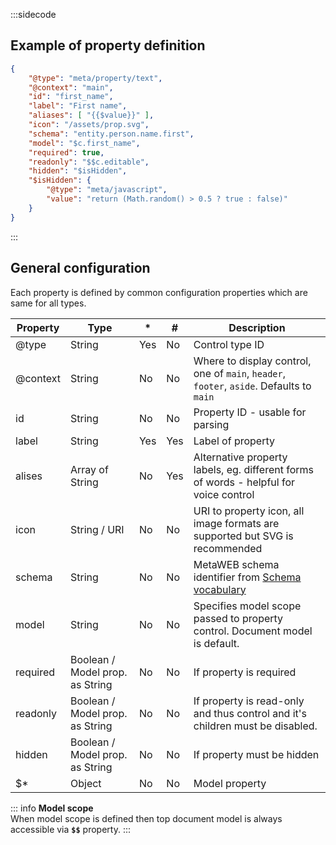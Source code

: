:::sidecode
## Example of property definition

```json
{
	"@type": "meta/property/text",
	"@context": "main",
	"id": "first_name",
	"label": "First name",
	"aliases": [ "{{$value}}" ],
	"icon": "/assets/prop.svg",
	"schema": "entity.person.name.first",
	"model": "$c.first_name",
	"required": true,
	"readonly": "$$c.editable",
	"hidden": "$isHidden",
	"$isHidden": {
		"@type": "meta/javascript",
		"value": "return (Math.random() > 0.5 ? true : false)"
	}
}
```
:::

## General configuration

Each property is defined by common configuration properties which are same for all types.

| Property | Type | * | # | Description |
| -------- | ---- | - | - | ----------- |
| @type | String | Yes | No | Control type ID |
| @context | String | No | No | Where to display control, one of `main`, `header`, `footer`, `aside`. Defaults to `main` |
| id | String | No | No | Property ID - usable for parsing |
| label | String | Yes | Yes | Label of property |
| alises | Array of String | No | Yes | Alternative property labels, eg. different forms of words - helpful for voice control |
| icon | String / URI | No | No | URI to property icon, all image formats are supported but SVG is recommended |
| schema | String | No | No | MetaWEB schema identifier from [Schema vocabulary](../schema-vocabulary/) |
| model | String | No | No | Specifies model scope passed to property control. Document model is default. |
| required | Boolean / Model prop. as String | No | No | If property is required |
| readonly | Boolean / Model prop. as String | No | No | If property is read-only and thus control and it's children must be disabled. |
| hidden | Boolean / Model prop. as String | No | No | If property must be hidden |
| $* | Object | No | No | Model property |

::: info
**Model scope**  
When model scope is defined then top document model is always accessible via **`$$`** property.
:::